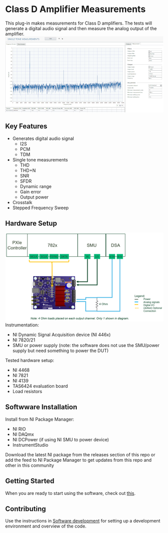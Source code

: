 # Class D Amplifier Measurements
This plug-in makes measurements for Class D amplifiers. The tests will generate a digital audio signal and then measure the analog output of the amplifier.
![Single tone](docs/images/single-tone.png)
## Key Features
 - Generates digital audio signal
   - I2S
   - PCM
   - TDM
 - Single tone measurements
   - THD
   - THD+N
   - SNR
   - SFDR
   - Dynamic range
   - Gain error
   - Output power
 - Crosstalk
 - Stepped Frequency Sweep

## Hardware Setup
![Hardware setup](docs/images/hw-setup.png)
Instrumentation:
- NI Dynamic Signal Acquisition device (NI 446x)
- NI 7820/21 
- SMU or power supply (note: the software does not use the SMU/power supply but need something to power the DUT)

Tested hardware setup:
- NI 4468
- NI 7821
- NI 4139
- TAS6424 evaluation board
- Load resistors

## Softwware Installation
Install from NI Package Manager:
- NI RIO
- NI DAQmx
- NI DCPower (if using NI SMU to power device)
- InstrumentStudio

Download the latest NI package from the releases section of this repo or add the feed to NI Package Manager to get updates from this repo and other in this community 

[comment]: # (add link to documnetation at community level)

## Getting Started
When you are ready to start using the software, check out [this](docs/help.md).

## Contributing
Use the instructions in [Software development](docs/sw-dev.md) for setting up a development environment and overview of the code.
